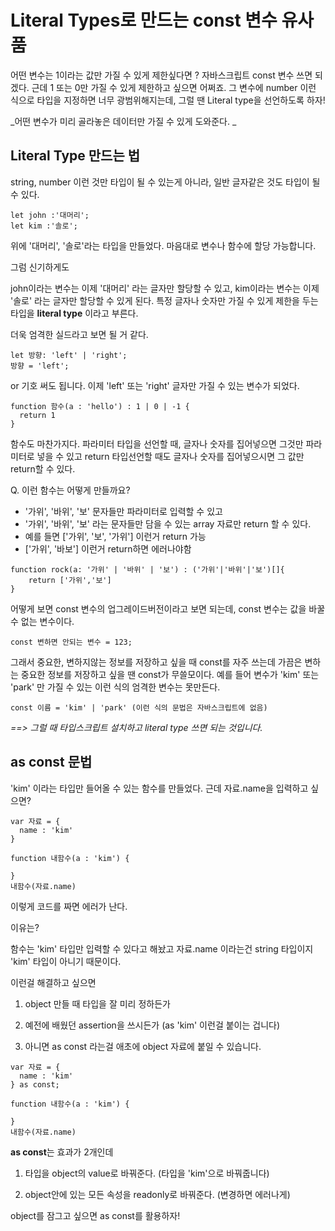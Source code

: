 # Literal Types로 만드는 const 변수 유사품

어떤 변수는 1이라는 값만 가질 수 있게 제한싶다면 ? 자바스크립트 const 변수 쓰면 되겠다.
근데 1 또는 0만 가질 수 있게 제한하고 싶으면 어쩌죠.
그 변수에 number 이런 식으로 타입을 지정하면 너무 광범위해지는데, 그럴 땐 Literal type을 선언하도록 하자!

_어떤 변수가 미리 골라놓은 데이터만 가질 수 있게 도와준다. _

## Literal Type 만드는 법

string, number 이런 것만 타입이 될 수 있는게 아니라, 일반 글자같은 것도 타입이 될 수 있다.

```
let john :'대머리';
let kim :'솔로';
```

위에 '대머리', '솔로'라는 타입을 만들었다.
마음대로 변수나 함수에 할당 가능합니다.

그럼 신기하게도

john이라는 변수는 이제 '대머리' 라는 글자만 할당할 수 있고,
kim이라는 변수는 이제 '솔로' 라는 글자만 할당할 수 있게 된다.
특정 글자나 숫자만 가질 수 있게 제한을 두는 타입을 **literal type** 이라고 부른다.

더욱 엄격한 실드라고 보면 될 거 같다.

```
let 방향: 'left' | 'right';
방향 = 'left';
```

or 기호 써도 됩니다. 이제 'left' 또는 'right' 글자만 가질 수 있는 변수가 되었다.

```
function 함수(a : 'hello') : 1 | 0 | -1 {
  return 1
}
```

함수도 마찬가지다.
파라미터 타입을 선언할 때, 글자나 숫자를 집어넣으면 그것만 파라미터로 넣을 수 있고
return 타입선언할 때도 글자나 숫자를 집어넣으시면 그 값만 return할 수 있다.

Q. 이런 함수는 어떻게 만들까요?

- '가위', '바위', '보' 문자들만 파라미터로 입력할 수 있고
- '가위', '바위', '보' 라는 문자들만 담을 수 있는 array 자료만 return 할 수 있다.
- 예를 들면 ['가위', '보', '가위'] 이런거 return 가능
- ['가위', '바보'] 이런거 return하면 에러나야함

```
function rock(a: '가위' | '바위' | '보') : ('가위'|'바위'|'보')[]{
	return ['가위','보']
}
```

어떻게 보면 const 변수의 업그레이드버전이라고 보면 되는데,
const 변수는 값을 바꿀 수 없는 변수이다.

```
const 변하면 안되는 변수 = 123;
```

그래서 중요한, 변하지않는 정보를 저장하고 싶을 때 const를 자주 쓰는데
가끔은 변하는 중요한 정보를 저장하고 싶을 땐 const가 무쓸모이다.
예를 들어 변수가 'kim' 또는 'park' 만 가질 수 있는 이런 식의 엄격한 변수는 못만든다.

```
const 이름 = 'kim' | 'park' (이런 식의 문법은 자바스크립트에 없음)
```

_==> 그럴 때 타입스크립트 설치하고 literal type 쓰면 되는 것입니다._

## as const 문법

'kim' 이라는 타입만 들어올 수 있는 함수를 만들었다. 근데 자료.name을 입력하고 싶으면?

```
var 자료 = {
  name : 'kim'
}

function 내함수(a : 'kim') {

}
내함수(자료.name)
```

이렇게 코드를 짜면 에러가 난다.

이유는?

함수는 'kim' 타입만 입력할 수 있다고 해놨고
자료.name 이라는건 string 타입이지 'kim' 타입이 아니기 때문이다.

이런걸 해결하고 싶으면

1. object 만들 때 타입을 잘 미리 정하든가

2. 예전에 배웠던 assertion을 쓰시든가 (as 'kim' 이런걸 붙이는 겁니다)

3. 아니면 as const 라는걸 애초에 object 자료에 붙일 수 있습니다.

```
var 자료 = {
  name : 'kim'
} as const;

function 내함수(a : 'kim') {

}
내함수(자료.name)
```

**as const**는 효과가 2개인데

1. 타입을 object의 value로 바꿔준다. (타입을 'kim'으로 바꿔줍니다)

2. object안에 있는 모든 속성을 readonly로 바꿔준다. (변경하면 에러나게)

object를 잠그고 싶으면 as const를 활용하자!
